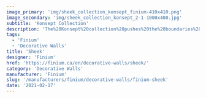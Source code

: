```yaml
---
image_primary: 'img/sheek_collection_konsept_finium-410x410.png'
image_secondary: 'img/sheek_collection_konsept_2-1-1000x400.jpg'
subtitle: 'Konsept Collection'
description: 'The%20Konsept%20collection%20pushes%20the%20boundaries%20of%20creativity.%20With%20its%20all%20in%20all%20classic%2C%20vintage%20and%20contemporary%20designs%2C%20it%20adapts%20to%20any%20decor.%20The%20eye%20will%20undeniably%20be%20drawn%20to%20this%20combination%20of%20lines%20exposed%20by%20a%20meticulous%20finish.'
tags:
  - 'Finium'
  - 'Decorative Walls'
title: 'Sheek'
designer: 'Finium'
href: 'https://finium.ca/en/decorative-walls/sheek/'
category: 'Decorative Walls'
manufacturer: 'Finium'
slug: '/manufacturers/finium/decorative-walls/finium-sheek'
date: '2021-02-17'
---
```


